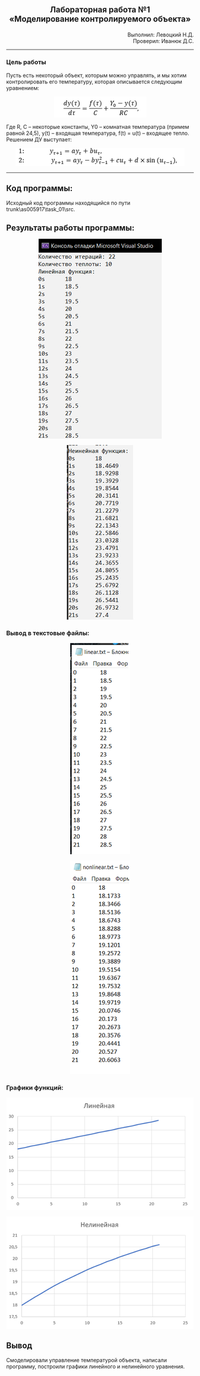 ## <p align="center">Лабораторная работа №1</br>«Моделирование контролируемого объекта»</p>

<p align="right">Выполнил: Левоцкий Н.Д.</br>
Проверил: Иванюк Д.С.</p>

***
### Цель работы
Пусть есть некоторый объект, которым можно управлять, и мы хотим контролировать его температуру, которая описывается следующим уравнением:

<p align="center">
<img src="img/main_eq.png">
</p>

Где R, C – некоторые константы, Y0 – комнатная температура (примем равной 24,5), у(t) – входящая температура, f(t) = u(t) – входящее тепло. Решением ДУ выступает:

<p align="center">
<img src="img/sub_eq.png">
</p>

***

## Код программы:

Исходный код программы находящийся по пути trunk\as005917\task_01\src.


## Результаты работы программы:

<p align="center">
<img src="img/test_console.png">
</p>

<p align="center">
<img src="img/test_console2.png">
</p>

### Вывод в текстовые файлы:

<p align="center">
<img src="img/linear_txt.png">
</p>

<p align="center">
<img src="img/nonlinear_txt.png">
</p>

### Графики функций:

<p align="center">
<img src="img/linear.png">
</p>

<p align="center">
<img src="img/nonlinear.png">
</p>

## Вывод
Смоделировали управление температурой объекта, написали программу, построили графики линейного и нелинейного уравнения. 



